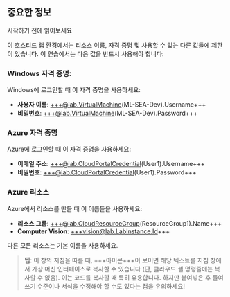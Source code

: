 ## 중요한 정보

시작하기 전에 읽어보세요

이 호스티드 랩 환경에서는 리소스 이름, 자격 증명 및 사용할 수 있는 다른 값들에 제한이 있습니다. 이 연습에서는 다음 값을 반드시 사용해야 합니다:

### Windows 자격 증명:

Windows에 로그인할 때 이 자격 증명을 사용하세요:

- **사용자 이름**: +++@lab.VirtualMachine(ML-SEA-Dev).Username+++
- **비밀번호**: +++@lab.VirtualMachine(ML-SEA-Dev).Password+++

### Azure 자격 증명

Azure에 로그인할 때 이 자격 증명을 사용하세요:

- **이메일 주소**: +++@lab.CloudPortalCredential(User1).Username+++
- **비밀번호**: +++@lab.CloudPortalCredential(User1).Password+++

### Azure 리소스

Azure에서 리소스를 만들 때 이 이름들을 사용하세요:

- **리소스 그룹**: +++@lab.CloudResourceGroup(ResourceGroup1).Name+++
- **Computer Vision**: +++vision@lab.LabInstance.Id+++

다른 모든 리소스는 기본 이름을 사용하세요.

> **팁**: 이 창의 지침을 따를 때, +++아이콘+++이 보이면 해당 텍스트를 지침 창에서 가상 머신 인터페이스로 복사할 수 있습니다 (단, 클라우드 셸 명령줄에는 복사할 수 없음). 이는 코드를 복사할 때 특히 유용합니다. 하지만 붙여넣은 후 들여쓰기 수준이나 서식을 수정해야 할 수도 있다는 점을 유의하세요!
